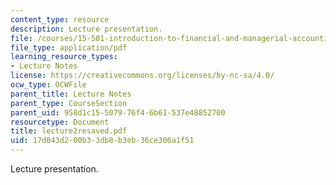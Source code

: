 ```yaml
---
content_type: resource
description: Lecture presentation.
file: /courses/15-501-introduction-to-financial-and-managerial-accounting-spring-2004/17d043d200b33db8b3eb36ce306a1f51_lecture2resaved.pdf
file_type: application/pdf
learning_resource_types:
- Lecture Notes
license: https://creativecommons.org/licenses/by-nc-sa/4.0/
ocw_type: OCWFile
parent_title: Lecture Notes
parent_type: CourseSection
parent_uid: 958d1c15-5079-76f4-6b61-537e48852700
resourcetype: Document
title: lecture2resaved.pdf
uid: 17d043d2-00b3-3db8-b3eb-36ce306a1f51
---
```

Lecture presentation.
